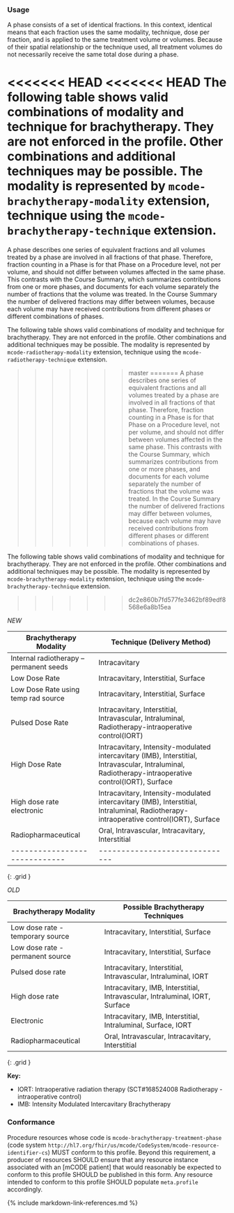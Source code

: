 ### Usage
A phase consists of a set of identical fractions. In this context, identical means that each fraction uses the same modality, technique, dose per fraction, and is applied to the same treatment volume or volumes. Because of their spatial relationship or the technique used, all treatment volumes do not necessarily receive the same total dose during a phase.

<<<<<<< HEAD
<<<<<<< HEAD
The following table shows valid combinations of modality and technique for brachytherapy. They are not enforced in the profile. Other combinations and additional techniques may be possible. The modality is represented by `mcode-brachytherapy-modality` extension, technique using the `mcode-brachytherapy-technique` extension.
=======
A phase describes one series of equivalent fractions and all volumes treated by a phase are involved in all fractions of that phase. Therefore, fraction counting in a Phase is for that Phase on a Procedure level, not per volume, and should not differ between volumes affected in the same phase. This contrasts with the Course Summary, which summarizes contributions from one or more phases, and documents for each volume separately the number of fractions that the volume was treated. In the Course Summary the number of delivered fractions may differ between volumes, because each volume may have received contributions from different phases or different combinations of phases.

The following table shows valid combinations of modality and technique for brachytherapy. They are not enforced in the profile. Other combinations and additional techniques may be possible. The modality is represented by `mcode-radiotherapy-modality` extension, technique using the `mcode-radiotherapy-technique` extension.
>>>>>>> master
=======
A phase describes one series of equivalent fractions and all volumes treated by a phase are involved in all fractions of that phase. Therefore, fraction counting in a Phase is for that Phase on a Procedure level, not per volume, and should not differ between volumes affected in the same phase. This contrasts with the Course Summary, which summarizes contributions from one or more phases, and documents for each volume separately the number of fractions that the volume was treated. In the Course Summary the number of delivered fractions may differ between volumes, because each volume may have received contributions from different phases or different combinations of phases.

The following table shows valid combinations of modality and technique for brachytherapy. They are not enforced in the profile. Other combinations and additional techniques may be possible. The modality is represented by `mcode-brachytherapy-modality` extension, technique using the `mcode-brachytherapy-technique` extension.
>>>>>>> dc2e860b7fd577fe3462bf89edf8568e6a8b15ea

<!--Devices used during the procedure, but not remaining after, such as catheters and high-dose devices, are to be recorded in `Procedure.usedCode`. Devices implanted or removed during surgery should be recorded as a reference to a Device resource in `Procedure.focalDevice.manipulated`. The code for the implanted device type is recorded in the `Device.type` element on the referenced Device. The referenced device should conform to the [BrachytherapyImplantableDevice] profile.-->

*NEW*

| **Brachytherapy Modality**  | **Technique (Delivery Method)**|
| ----------------------------- | ------------------------------ |
| Internal radiotherapy – permanent seeds | Intracavitary |
| Low Dose Rate | Intracavitary, Interstitial, Surface |
| Low Dose Rate using temp rad source | Intracavitary, Interstitial, Surface |
| Pulsed Dose Rate | Intracavitary, Interstitial, Intravascular, Intraluminal, Radiotherapy-intraoperative control(IORT) |
| High Dose Rate  | Intracavitary, Intensity-modulated intercavitary (IMB), Interstitial, Intravascular, Intraluminal, Radiotherapy-intraoperative control(IORT), Surface |
| High dose rate electronic  | Intracavitary, Intensity-modulated intercavitary (IMB), Interstitial, Intraluminal, Radiotherapy-intraoperative control(IORT), Surface |
| Radiopharmaceutical  | Oral, Intravascular, Intracavitary, Interstitial |
| ----------------------------- | ------------------------------ |
{: .grid }

*OLD*

| **Brachytherapy Modality**  | **Possible Brachytherapy Techniques**|
| ----------------------------- | ------------------------------ |
| Low dose rate - temporary source | Intracavitary, Interstitial, Surface |
| Low dose rate - permanent source | Intracavitary, Interstitial, Surface |
| Pulsed dose rate | Intracavitary, Interstitial, Intravascular, Intraluminal, IORT|
| High dose rate | Intracavitary, IMB, Interstitial, Intravascular, Intraluminal, IORT, Surface |
| Electronic | Intracavitary, IMB, Interstitial, Intraluminal, Surface, IORT |
| Radiopharmaceutical  | Oral, Intravascular, Intracavitary, Interstitial |
{: .grid }

**Key:**

* IORT: Intraoperative radiation therapy (SCT#168524008 Radiotherapy - intraoperative control)
* IMB: Intensity Modulated Intercavitary Brachytherapy

### Conformance

Procedure resources whose code is `mcode-brachytherapy-treatment-phase` (code system `http://hl7.org/fhir/us/mcode/CodeSystem/mcode-resource-identifier-cs`) MUST conform to this profile. Beyond this requirement, a producer of resources SHOULD ensure that any resource instance associated with an [mCODE patient] that would reasonably be expected to conform to this profile SHOULD be published in this form. Any resource intended to conform to this profile SHOULD populate `meta.profile` accordingly.

{% include markdown-link-references.md %}
